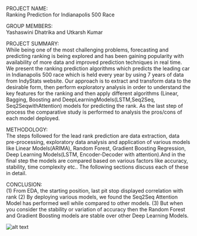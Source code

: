PROJECT NAME:  
Ranking Prediction for Indianapolis 500 Race

GROUP MEMBERS:  
Yashaswini Dhatrika and Utkarsh Kumar 

PROJECT SUMMARY:  
While being one of the most challenging problems, forecasting and predicting ranking is being explored and has been gaining popularity with availability of more data and improved prediction techniques in real time. We present the ranking prediction algorithms which predicts the leading car in Indianapolis 500 race which is held every year by using 7 years of data from IndyStats website. Our approach is to extract and transform data to the desirable form, then perform exploratory analysis in order to understand the key features for the ranking and then apply different algorithms (Linear, Bagging, Boosting and DeepLearningModels(LSTM,Seq2Seq, Seq2SeqwithAttention) models for predicting the rank. As the last step of process the comparative study is performed to analysis the pros/cons of each model deployed.

METHODOLOGY:  
The steps followed for the lead rank prediction are data extraction, data pre-processing, exploratory data analysis and application of
various models like Linear Models(ARIMA), Random Forest, Gradient Boosting Regression, Deep Learning Models(LSTM, Encoder-Decoder with attention).And in the final step the models are compared based on various factors like accuracy, stability, time complexity etc.. The following sections discuss each of these in detail. 

CONCLUSION:  
(1) From EDA, the starting position, last pit stop displayed correlation with rank
(2) By deploying various models, we found the Seq2Seq Attention Model has performed well while compared to other models.
(3) But when you consider the stability or variation of accuracy then the Random Forest and Gradient Boosting models are stable over other Deep Learning Models.
  
![alt text](https://github.com/utkarsh3142/E599-high-performance-big-data/blob/master/spring-2020/2/code/output_data/comparison.PNG)
